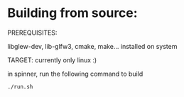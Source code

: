 # Building from source:

PREREQUISITES:

libglew-dev, lib-glfw3, cmake, make...  installed on system


TARGET:
currently only linux :)

in spinner, run the following command to build
```
./run.sh
```
